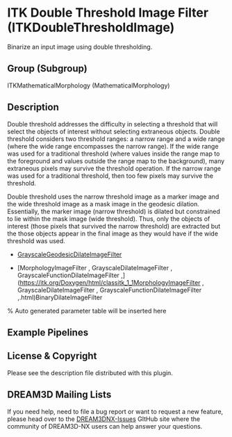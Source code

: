 # ITK Double Threshold Image Filter (ITKDoubleThresholdImage)

Binarize an input image using double thresholding.

## Group (Subgroup)

ITKMathematicalMorphology (MathematicalMorphology)

## Description

Double threshold addresses the difficulty in selecting a threshold that will select the objects of interest without selecting extraneous objects. Double threshold considers two threshold ranges: a narrow range and a wide range (where the wide range encompasses the narrow range). If the wide range was used for a traditional threshold (where values inside the range map to the foreground and values outside the range map to the background), many extraneous pixels may survive the threshold operation. If the narrow range was used for a traditional threshold, then too few pixels may survive the threshold.

Double threshold uses the narrow threshold image as a marker image and the wide threshold image as a mask image in the geodesic dilation. Essentially, the marker image (narrow threshold) is dilated but constrained to lie within the mask image (wide threshold). Thus, only the objects of interest (those pixels that survived the narrow threshold) are extracted but the those objects appear in the final image as they would have if the wide threshold was used.
- [GrayscaleGeodesicDilateImageFilter](https://itk.org/Doxygen/html/classitk_1_1GrayscaleGeodesicDilateImageFilter.html)

- [MorphologyImageFilter , GrayscaleDilateImageFilter , GrayscaleFunctionDilateImageFilter ,](https://itk.org/Doxygen/html/classitk_1_1MorphologyImageFilter , GrayscaleDilateImageFilter , GrayscaleFunctionDilateImageFilter ,.html)BinaryDilateImageFilter


% Auto generated parameter table will be inserted here

## Example Pipelines

## License & Copyright

Please see the description file distributed with this plugin.

## DREAM3D Mailing Lists

If you need help, need to file a bug report or want to request a new feature, please head over to the [DREAM3DNX-Issues](https://github.com/BlueQuartzSoftware/DREAM3DNX-Issues/discussions) GItHub site where the community of DREAM3D-NX users can help answer your questions.
